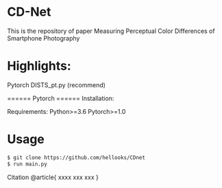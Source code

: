 # CD-Net

This is the repository of paper Measuring Perceptual Color Differences of Smartphone Photography

# Highlights:


Pytorch DISTS_pt.py (recommend)

====== Pytorch ======
Installation:

Requirements:
Python>=3.6
Pytorch>=1.0
# Usage
```sh
$ git clone https://github.com/hellooks/CDnet
$ run main.py
```





Citation
@article{
xxxx
xxx
xxx
}
